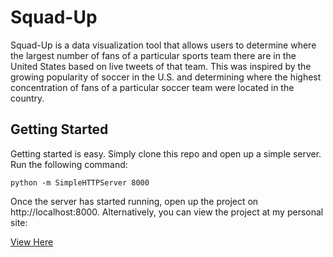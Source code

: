 # Squad-Up
Squad-Up is a data visualization tool that allows users to determine where the largest number of fans of a particular sports team there are in the United States based on live tweets of that team. This was inspired by the growing popularity of soccer in the U.S. and determining where the highest concentration of fans of a particular soccer team were located in the country. 

## Getting Started

Getting started is easy. Simply clone this repo and open up a simple server. Run the following command:

```
python -m SimpleHTTPServer 8000
```

Once the server has started running, open up the project on http://localhost:8000. Alternatively, you can view 
the project at my personal site:

[View Here](www.jensenbouzi.com/Squad-Up)


